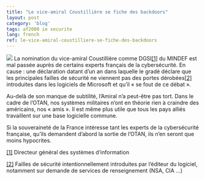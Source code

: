 ```yaml
---
title: "Le vice-amiral Coustillière se fiche des backdoors"
layout: post
category: 'blog'
tags: af2000 ie securite
lang: french
ref: le-vice-amiral-coustilliere-se-fiche-des-backdoors
---
```


![](http://blog.enzosandre.fr/wp-content/uploads/2017/09/maxresdefault-1024x576.jpg) La nomination du vice-amiral Coustillière comme DGSI[\[1\]](#_ftn1) du MINDEF est mal passée auprès de certains experts français de la cybersécurité. En cause : une déclaration datant d’un an dans laquelle le gradé déclare que les principales failles de sécurité ne viennent pas des portes dérobées[\[2\]](#_ftn2) introduites dans les logiciels de Microsoft et qu’il « se fout de ce débat ».

Au-delà de son manque de subtilité, l’Amiral n’a peut-être pas tort. Dans le cadre de l’OTAN, nos systèmes militaires n’ont en théorie rien à craindre des américains, nos « amis ». Il est même plus utile que tous les pays alliés travaillent sur une base logicielle commune.

Si la souveraineté de la France intéresse tant les experts de la cybersécurité française, qu’ils demandent d’abord la sortie de l’OTAN, ils n’en seront que moins hypocrites.

[\[1\]](#_ftnref1) Directeur général des systèmes d’information

[\[2\]](#_ftnref2) Failles de sécurité intentionnellement introduites par l’éditeur du logiciel, notamment sur demande de services de renseignement (NSA, CIA …)